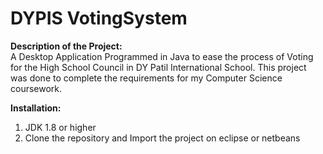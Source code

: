 # DYPIS VotingSystem

<b>Description of the Project:</b><br>
A Desktop Application Programmed in Java to ease the process of Voting for the High School Council in DY Patil International School. This project was done to complete the requirements for my Computer Science coursework.

<b>Installation:</b>
1) JDK 1.8 or higher
2) Clone the repository and Import the project on eclipse or netbeans
